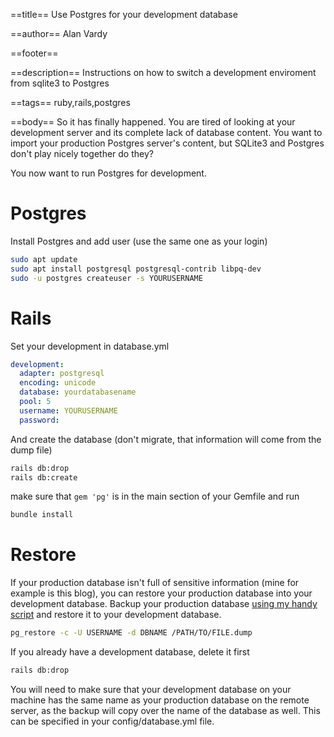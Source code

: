 ==title==
Use Postgres for your development database

==author==
Alan Vardy

==footer==


==description==
Instructions on how to switch a development enviroment from sqlite3 to Postgres

==tags==
ruby,rails,postgres

==body==
So it has finally happened. You are tired of looking at your development server and its complete lack of database content. You want to import your production Postgres server's content, but SQLite3 and Postgres don't play nicely together do they?

You now want to run Postgres for development.

# Postgres

Install Postgres and add user (use the same one as your login)

```bash
sudo apt update
sudo apt install postgresql postgresql-contrib libpq-dev
sudo -u postgres createuser -s YOURUSERNAME
```

# Rails

Set your development in database.yml

```yaml
development:
  adapter: postgresql
  encoding: unicode
  database: yourdatabasename
  pool: 5
  username: YOURUSERNAME
  password:
```

And create the database (don't migrate, that information will come from the dump file)

```bash
rails db:drop
rails db:create
```

make sure that `gem 'pg'` is in the main section of your Gemfile and run

```bash
bundle install
```

# Restore

If your production database isn't full of sensitive information (mine for example is this blog), you can restore your production database into your development database. Backup your production database [using my handy script](https://github.com/alanvardy/dbbackup) and restore it to your development database.

```bash
pg_restore -c -U USERNAME -d DBNAME /PATH/TO/FILE.dump
```

If you already have a development database, delete it first 

```bash
rails db:drop
```

You will need to make sure that your development database on your machine has the same name as your production database on the remote server, as the backup will copy over the name of the database as well. This can be specified in your config/database.yml file.
